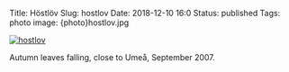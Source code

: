 Title: Höstlöv
Slug: hostlov
Date: 2018-12-10 16:0
Status: published
Tags: photo
image: {photo}hostlov.jpg

[![hostlov]({photo}hostlov.jpg "hostlov")]({fileslug}/pic/hostlov.jpg)

Autumn leaves falling, close to Umeå, September 2007.
